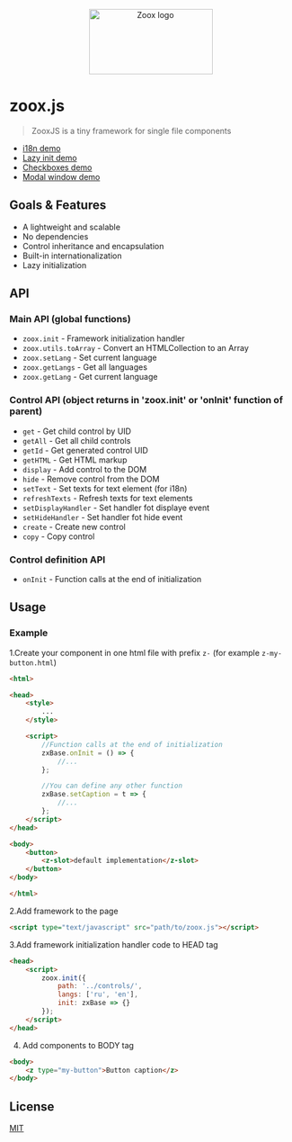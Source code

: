 <p align="center">
  <a href="https://arte0s.github.io/zoox">
    <a href="https://arte0s.github.io/zoox"><img src="https://arte0s.github.io/zoox/logo.svg" width="220" height="116" alt="Zoox logo"></a>
  </a>
</p>

# zoox.js

> ZooxJS is a tiny framework for single file components

- [i18n demo](https://arte0s.github.io/zoox/demo/test-button.html)
- [Lazy init demo](https://arte0s.github.io/zoox/demo/test-lazy-init.html)
- [Checkboxes demo](https://arte0s.github.io/zoox/demo/test-checkbox.html)
- [Modal window demo](https://arte0s.github.io/zoox/demo/test-modal.html)

## Goals & Features

 - A lightweight and scalable
 - No dependencies
 - Control inheritance and encapsulation
 - Built-in internationalization
 - Lazy initialization

## API

### Main API (global functions)

- `zoox.init` - Framework initialization handler
- `zoox.utils.toArray` - Convert an HTMLCollection to an Array
- `zoox.setLang` - Set current language
- `zoox.getLangs` - Get all languages
- `zoox.getLang` - Get current language

### Control  API (object returns in 'zoox.init' or 'onInit' function of parent)

- `get` - Get child control by UID
- `getAll` - Get all child controls
- `getId` - Get generated control UID
- `getHTML` - Get HTML markup
- `display` - Add control to the DOM
- `hide` - Remove control from the DOM
- `setText` - Set texts for text element (for i18n)
- `refreshTexts` - Refresh texts for text elements
- `setDisplayHandler` - Set handler fot displaye event
- `setHideHandler` - Set handler fot hide event
- `create` - Create new control
- `copy` - Copy control

### Control definition API

- `onInit` - Function calls at the end of initialization

## Usage

### Example

1.Create your component in one html file with prefix `z-` (for example `z-my-button.html`)

```html
<html>

<head>
    <style>
        ...
    </style>

    <script>
        //Function calls at the end of initialization
        zxBase.onInit = () => {
            //...
        };

        //You can define any other function
        zxBase.setCaption = t => {
            //...
        };
    </script>
</head>

<body>
    <button>
        <z-slot>default implementation</z-slot>
    </button>
</body>

</html>
```

2.Add framework to the page

```html
<script type="text/javascript" src="path/to/zoox.js"></script>
```

3.Add framework initialization handler code to HEAD tag

```html
<head>
    <script>
        zoox.init({
            path: '../controls/',
            langs: ['ru', 'en'],
            init: zxBase => {}
        });
    </script>
</head>
```

4. Add components to BODY tag

```html
<body>
    <z type="my-button">Button caption</z>
</body>
```

## License

[MIT](https://github.com/arte0s/zoox/blob/master/LICENSE)